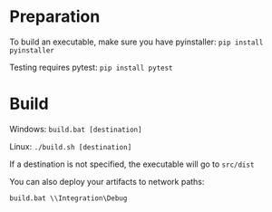 # Preparation
To build an executable, make sure you have pyinstaller: 
`pip install pyinstaller`

Testing requires pytest: `pip install pytest`
# Build
Windows:
`build.bat [destination]`

Linux: `./build.sh [destination]`

If a destination is not specified, the executable will go to `src/dist`

You can also deploy your artifacts to network paths:

`build.bat \\Integration\Debug`
